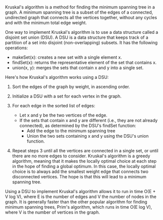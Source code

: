 Kruskal's algorithm is a method for finding the minimum spanning tree in a graph. A minimum spanning tree is a subset of the edges of a connected, undirected graph that connects all the vertices together, without any cycles and with the minimum total edge weight.

One way to implement Kruskal's algorithm is to use a data structure called a disjoint set union (DSU). A DSU is a data structure that keeps track of a partition of a set into disjoint (non-overlapping) subsets. It has the following operations:

- makeSet(x): creates a new set with a single element x.
- findSet(x): returns the representative element of the set that contains x.
- union(x, y): merges the sets that contain x and y into a single set.

Here's how Kruskal's algorithm works using a DSU:

1. Sort the edges of the graph by weight, in ascending order.
2. Initialize a DSU with a set for each vertex in the graph.
3. For each edge in the sorted list of edges:
   - Let x and y be the two vertices of the edge.
   - If the sets that contain x and y are different (i.e., they are not already connected), as determined by the DSU's findSet function:
     - Add the edge to the minimum spanning tree
     - Union the two sets containing x and y using the DSU's union function.

4. Repeat steps 3 until all the vertices are connected in a single set, or until there are no more edges to consider.
Kruskal's algorithm is a greedy algorithm, meaning that it makes the locally optimal choice at each step in the hope of finding a global optimum. In this case, the locally optimal choice is to always add the smallest weight edge that connects two disconnected vertices. The hope is that this will lead to a minimum spanning tree.

Using a DSU to implement Kruskal's algorithm allows it to run in time O(E + V log V), where E is the number of edges and V the number of nodes in the graph. It is generally faster than the other popular algorithm for finding minimum spanning trees, Prim's algorithm, which runs in time O(E log V), where V is the number of vertices in the graph.